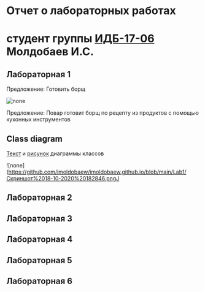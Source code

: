 # Отчет о лабораторных работах
# студент группы [ИДБ-17-06](https://github.com/stankin/design-part-1/wiki/list-idb-17-06) Молдобаев И.С.

## Лабораторная 1

Предложение: Готовить борщ

![none](https://github.com/imoldobaew/imoldobaew.github.io/blob/main/Lab1/Скриншот%2018-10-2020%20172056.png)

Предложение: Повар готовит борщ по рецепту из продуктов с помощью кухонных инструментов

## Class diagram
[Текст](https://github.com/imoldobaew/imoldobaew.github.io/blob/main/Lab1/class_diagram.txt) и
[рисунок](https://raw.githubusercontent.com/imoldobaew/imoldobaew.github.io/main/Lab1/Скриншот%2018-10-2020%20182846.pngJ-1Kprbq41mbt8Ksz7efkIiTn7StfOlhnvzVqfMAMfSfkJ9odb5nWf2m5FYuncCOUvKbnwiaKNWDNCar5rLPzyKdIomKZQJ_qzVjIkjHsMwqW0KUXiAJS9RgRZZImGidplrxnKfwWlkc7CzROi30aI2mXaIkenpjoHy0.png?raw=true) диаграммы классов
 
![none](https://github.com/imoldobaew/imoldobaew.github.io/blob/main/Lab1/Скриншот%2018-10-2020%20182846.pngJ 
## Лабораторная 2

## Лабораторная 3

## Лабораторная 4

## Лабораторная 5

## Лабораторная 6
